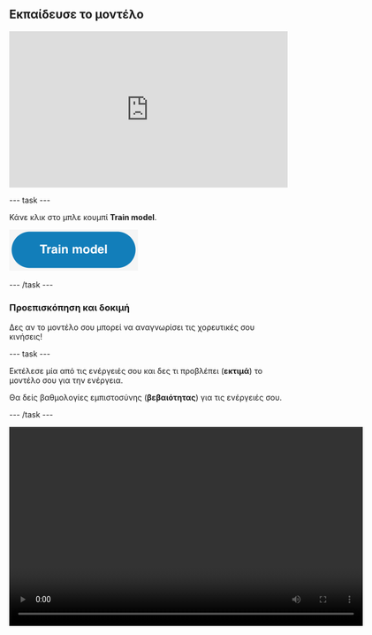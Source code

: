 ## Εκπαίδευσε το μοντέλο

<html>
  <div style="position: relative; overflow: hidden; padding-top: 56.25%;">
    <iframe style="position: absolute; top: 0; left: 0; right: 0; width: 100%; height: 100%; border: none;" src="https://www.youtube.com/embed/2VC3gnPk3Zw?rel=0&cc_load_policy=1" allowfullscreen allow="accelerometer; autoplay; clipboard-write; encrypted-media; gyroscope; picture-in-picture; web-share"></iframe>
  </div>
</html>

--- task ---

Κάνε κλικ στο μπλε κουμπί **Train model**.

![Το κουμπί 'Train model'.](images/train-model-button.png)

--- /task ---

### Προεπισκόπηση και δοκιμή

Δες αν το μοντέλο σου μπορεί να αναγνωρίσει τις χορευτικές σου κινήσεις!

--- task ---

Εκτέλεσε μία από τις ενέργειές σου και δες τι προβλέπει (**εκτιμά**) το μοντέλο σου για την ενέργεια.

Θα δείς βαθμολογίες εμπιστοσύνης (**βεβαιότητας**) για τις ενέργειές σου.

--- /task ---

<video width="640" height="360" controls>
  <source src="images/discotest.mp4" type="video/mp4" alt="Καταγραφή οθόνης που δείχνει την εκτιμώμενη δράση κατά τη διάρκεια δοκιμής, με επικάλυψη ενός αγοριού που εκτελεί την χορευτική κίνηση.">
Your browser does not support the video tag.
</video>
